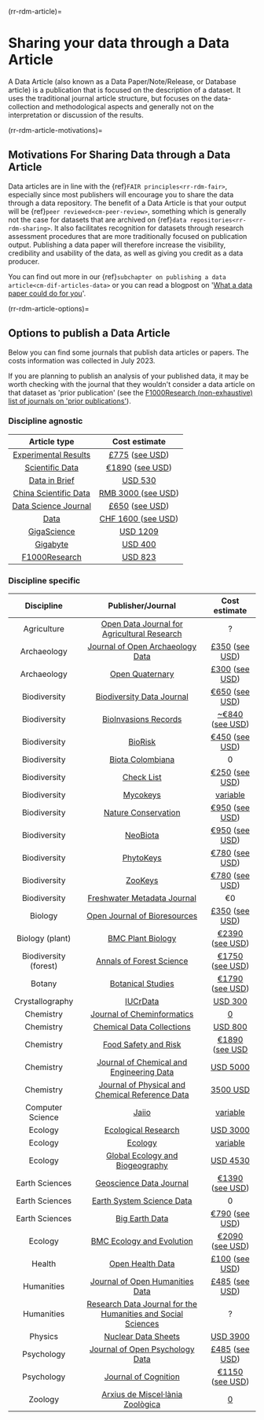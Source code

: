 (rr-rdm-article)=
# Sharing your data through a Data Article

A Data Article (also known as a Data Paper/Note/Release, or Database article) is a publication that is focused on the description of a dataset.
It uses the traditional journal article structure, but focuses on the data-collection and methodological aspects and generally not on the interpretation or discussion of the results.

(rr-rdm-article-motivations)=
##  Motivations For Sharing Data through a Data Article

Data articles are in line with the {ref}`FAIR principles<rr-rdm-fair>`, especially since most publishers will encourage you to share the data through a data repository.
The benefit of a Data Article is that your output will be {ref}`peer reviewed<cm-peer-review>`, something which is generally not the case for datasets that are archived on {ref}`data repositories<rr-rdm-sharing>`.
It also facilitates recognition for datasets through research assessment procedures that are more traditionally focused on publication output.
Publishing a data paper will therefore increase the visibility, credibility and usability of the data, as well as giving you credit as a data producer.

You can find out more in our {ref}`subchapter on publishing a data article<cm-dif-articles-data>` or you can read a blogpost on '[What a data paper could do for you](https://ekaroune.github.io/The-Open-Archaeobotanist/2021-01-30-what_a_data_paper_could_do_for_you/)'.

(rr-rdm-article-options)=
## Options to publish a Data Article

Below you can find some journals that publish data articles or papers.
The costs information was collected in July 2023.

If you are planning to publish an analysis of your published data, it may be worth checking with the journal that they wouldn't consider a data article on that dataset as 'prior publication' (see the [F1000Research (non-exhaustive) list of journals on 'prior publications'](https://f1000research.com/data-policies)).


### Discipline agnostic

| Article type|  Cost estimate |
|    :----:   |    :----:     |
| [Experimental Results](https://www.cambridge.org/core/journals/experimental-results)      |  [£775](https://www.cambridge.org/core/journals/experimental-results/information/instructions-for-authors#articleprocessingcharges) ([see USD](https://www.xe.com/currencyconverter/convert/?Amount=775&From=GBP&To=USD)) |
| [Scientific Data](https://www.nature.com/sdata/)      | [€1890](https://www.nature.com/sdata/oa) ([see USD](https://www.xe.com/currencyconverter/convert/?Amount=1890&From=EUR&To=USD))  |
| [Data in Brief](https://www.journals.elsevier.com/data-in-brief)      | [USD 530](https://www.journals.elsevier.com/data-in-brief)   |
| [China Scientific Data](http://www.csdata.org/) | [RMB&nbsp;3000 ](http://www.csdata.org/en/p/static/1329/) ([see USD](https://www.xe.com/currencyconverter/convert/?Amount=3000&From=CNY&To=USD)) |
| [Data Science Journal](https://datascience.codata.org/)      | [£650](https://datascience.codata.org/about/submissions/) ([see USD](https://www.xe.com/currencyconverter/convert/?Amount=650&From=GBP&To=USD)) |
| [Data](https://www.mdpi.com/journal/data)     | [CHF&nbsp;1600 ](https://www.mdpi.com/journal/data/apc) ([see USD](https://www.xe.com/currencyconverter/convert/?Amount=1600&From=CHF&To=USD)) |
| [GigaScience](https://academic.oup.com/gigascience)      | [USD 1209](https://academic.oup.com/gigascience/pages/charges_licensing_and_self_archiving) |
| [Gigabyte](https://gigabytejournal.com/information-for-authors)| [USD 400](https://gigabytejournal.com/open-access-and-apc#article-processing-charges) |
| [F1000Research](https://think.f1000research.com/about-data-notes/)      | [USD 823](https://f1000research.com/for-authors/article-processing-charges) |


### Discipline specific
| Discipline | Publisher/Journal   | Cost estimate |
|    :----:  |    :----:   |    :----:     |
| Agriculture | [Open Data Journal for Agricultural Research](https://odjar.org/) | ? |
| Archaeology | [Journal of Open Archaeology Data](https://openarchaeologydata.metajnl.com/) | [£350](https://openarchaeologydata.metajnl.com/about/submissions) ([see USD](https://www.xe.com/currencyconverter/convert/?Amount=350&From=GBP&To=USD))  |
| Archaeology | [Open Quaternary](https://www.openquaternary.com/about/) | [£300](https://www.openquaternary.com/about/submissions/) ([see USD](https://www.xe.com/currencyconverter/convert/?Amount=300&From=GBP&To=USD)) |
| Biodiversity| [Biodiversity Data Journal](https://bdj.pensoft.net/) | [€650](https://bdj.pensoft.net/about#CoreCharges) ([see USD](https://www.xe.com/currencyconverter/convert/?Amount=650&From=EUR&To=USD)) |
| Biodiversity | [BioInvasions Records](https://www.reabic.net/journals/bir/Submission.aspx) | [~€840](https://www.reabic.net/journals/bir/Submission.aspx)  ([see USD](https://www.xe.com/currencyconverter/convert/?Amount=840&From=EUR&To=USD)) |
| Biodiversity | [BioRisk](https://biorisk.pensoft.net/about#Author-Guidelines) | [€450](https://biorisk.pensoft.net/about#ArticleProcessingCharges)  ([see USD](https://www.xe.com/currencyconverter/convert/?Amount=450&From=EUR&To=USD)) |
| Biodiversity | [Biota Colombiana](http://revistas.humboldt.org.co/index.php/biota/about/submissions#authorGuidelines) | 0 |
| Biodiversity |[Check List](https://checklist.pensoft.net/about#Authors-Guidelines) | [€250](https://checklist.pensoft.net/about#ArticleProcessingCharges)  ([see USD](https://www.xe.com/currencyconverter/convert/?Amount=250&From=EUR&To=USD)) |
| Biodiversity | [Mycokeys](https://mycokeys.pensoft.net/about#Author-Guidelines) | [variable](https://mycokeys.pensoft.net/about#Article-Processing-Charges)|
| Biodiversity | [Nature Conservation](https://natureconservation.pensoft.net/about#Author-Guidelines) | [€950](https://natureconservation.pensoft.net/about#Article-Processing-Charges)  ([see USD](https://www.xe.com/currencyconverter/convert/?Amount=950&From=EUR&To=USD)) |
| Biodiversity | [NeoBiota](https://neobiota.pensoft.net/) | [€950](https://neobiota.pensoft.net/about#ArticleProcessingCharges)  ([see USD](https://www.xe.com/currencyconverter/convert/?Amount=950&From=EUR&To=USD)) |
| Biodiversity | [PhytoKeys](https://phytokeys.pensoft.net/about#Author-Guidelines) |  [€780](https://phytokeys.pensoft.net/about#ArticleProcessingCharges)  ([see USD](https://www.xe.com/currencyconverter/convert/?Amount=780&From=EUR&To=USD)) |
| Biodiversity | [ZooKeys](https://zookeys.pensoft.net/about#SubmissionGuidelines) | [€780](https://zookeys.pensoft.net/about#ArticleProcessingCharges)  ([see USD](https://www.xe.com/currencyconverter/convert/?Amount=780&From=EUR&To=USD)) |
| Biodiversity | [Freshwater Metadata Journal](http://www.freshwaterjournal.eu/) | €0 |
| Biology | [Open Journal of Bioresources](https://openbioresources.metajnl.com/) | [£350](https://openbioresources.metajnl.com/about#q13)  ([see USD](https://www.xe.com/currencyconverter/convert/?Amount=350&From=GBP&To=USD)) |
| Biology (plant) | [BMC Plant Biology](https://bmcplantbiol.biomedcentral.com/submission-guidelines/preparing-your-manuscript/database-article) | [€2390](https://bmcplantbiol.biomedcentral.com/about)  ([see USD](https://www.xe.com/currencyconverter/convert/?Amount=2390&From=EUR&To=USD)) |
| Biodiversity (forest)| [Annals of Forest Science](https://annforsci.biomedcentral.com/submission-guidelines/preparing-your-manuscript/data-paper) | [€1750](https://annforsci.biomedcentral.com/submission-guidelines/fees-and-funding) ([see USD](https://www.xe.com/currencyconverter/convert/?Amount=1750&From=EUR&To=USD))|
| Botany | [Botanical Studies](https://as-botanicalstudies.springeropen.com/submission-guidelines/preparing-your-manuscript/database-article) | [€1790](https://as-botanicalstudies.springeropen.com/about)  ([see USD](https://www.xe.com/currencyconverter/convert/?Amount=1790&From=EUR&To=USD)) |
| Crystallography | [IUCrData](https://iucrdata.iucr.org/x/index.html) | [USD 300](https://iucrdata.iucr.org/x/services/openaccess.html) |
| Chemistry | [Journal of Cheminformatics](https://jcheminf.biomedcentral.com/submission-guidelines/preparing-your-manuscript/data-note) | [0](https://jcheminf.biomedcentral.com/about) |
| Chemistry | [Chemical Data Collections](https://www.sciencedirect.com/journal/chemical-data-collections) | [USD 800](https://www.elsevier.com/journals/chemical-data-collections/2405-8300/open-access-options) |
| Chemistry | [Food Safety and Risk](https://foodsafetyandrisk.biomedcentral.com/) | [€1890](https://foodsafetyandrisk.biomedcentral.com/submission-guidelines/fees-and-funding) ([see USD](https://www.xe.com/currencyconverter/convert/?Amount=1089&From=EUR&To=USD) |
| Chemistry | [Journal of Chemical and Engineering Data](https://pubs.acs.org/journal/jceaax) | [USD 5000](https://acs.chronoshub.io/?q=Journal+of+Chemical+and+Engineering+Data) |
| Chemistry | [Journal of Physical and Chemical Reference Data](https://pubs.aip.org/aip/jpr) | [3500 USD](https://pubs.aip.org/aip/jpr/pages/charges) |
| Computer Science| [Jaiio](https://www.sadio.org.ar/jaiio/)| [variable](https://50jaiio.sadio.org.ar/aranceles) |
| Ecology | [Ecological Research](http://www.esj.ne.jp/er/datapaper.html) | [USD 3000](https://esj-journals.onlinelibrary.wiley.com/hub/journal/14401703/homepage/open-access) |
| Ecology | [Ecology](https://esajournals.onlinelibrary.wiley.com/hub/journal/19399170/resources/types-of-contributions-ecy#Data_Papers) | [variable](https://esajournals.onlinelibrary.wiley.com/hub/journal/19399170/open-access) |
| Ecology | [Global Ecology and Biogeography](https://onlinelibrary.wiley.com/page/journal/14668238/homepage/forauthors.html) | [USD 4530](https://authorservices.wiley.com/author-resources/Journal-Authors/open-access/article-publication-charges.html) |
| Earth Sciences| [Geoscience Data Journal](https://rmets-onlinelibrary-wiley-com.tudelft.idm.oclc.org/journal/20496060)      | [€1390](https://rmets.onlinelibrary.wiley.com/hub/journal/20496060/article-publication-charge)  ([see USD](https://www.xe.com/currencyconverter/convert/?Amount=1390&From=EUR&To=USD))  |
| Earth Sciences| [Earth System Science Data](https://www.earth-system-science-data.net/)    | 0  |
| Earth Sciences| [Big Earth Data](https://www.tandfonline.com/action/authorSubmission?show=instructions&journalCode=tbed20) | [€790](https://www.tandfonline.com/action/authorSubmission?show=instructions&journalCode=tbed20&#apc)  ([see USD](https://www.xe.com/currencyconverter/convert/?Amount=910&From=EUR&To=USD)) |
| Ecology | [BMC Ecology and Evolution](https://bmcecolevol.biomedcentral.com/submission-guidelines/preparing-your-manuscript/database-article) | [€2090](https://preview-bmcecolevol.biomedcentral.com/submission-guidelines/fees-and-funding)  ([see USD](https://www.xe.com/currencyconverter/convert/?Amount=2090&From=EUR&To=USD)) |
| Health | [Open Health Data](https://openhealthdata.metajnl.com/about/submissions/) | [£100](https://openhealthdata.metajnl.com/about/submissions/) ([see USD](https://www.xe.com/currencyconverter/convert/?Amount=100&From=GBP&To=USD)) |
| Humanities | [Journal of Open Humanities Data](https://openhumanitiesdata.metajnl.com/about/submissions/)  | [£485](https://openhumanitiesdata.metajnl.com/about/submissions/) ([see USD](https://www.xe.com/currencyconverter/convert/?Amount=450&From=GBP&To=USD))  |
| Humanities | [Research Data Journal for the Humanities and Social Sciences](https://brill.com/view/journals/rdj/rdj-overview.xml)  | ?  |
| Physics | [Nuclear Data Sheets](https://www.sciencedirect.com/journal/nuclear-data-sheets)  | [USD 3900](https://www.elsevier.com/journals/nuclear-data-sheets/0090-3752/open-access-options)  |
| Psychology | [Journal of Open Psychology Data](https://openpsychologydata.metajnl.com/about/submissions/) | [£485](https://openpsychologydata.metajnl.com/about/submissions/) ([see USD](https://www.xe.com/currencyconverter/convert/?Amount=450&From=GBP&To=USD))  |
| Psychology | [Journal of Cognition](https://www.journalofcognition.org/about/submissions/) | [€1150](https://www.journalofcognition.org/about/submissions/)  ([see USD](https://www.xe.com/currencyconverter/convert/?Amount=1150&From=EUR&To=USD)) |
| Zoology | [Arxius de Miscel·lània Zoològica](http://amz.museucienciesjournals.cat/how-it-is-published/?lang=en) | [0](http://amz.museucienciesjournals.cat/editorial-policy/?lang=en) |
